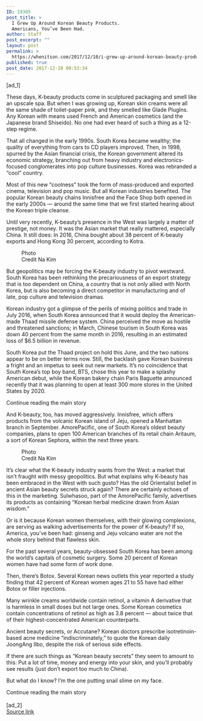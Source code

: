 ```yaml
---
ID: 19305
post_title: >
  I Grew Up Around Korean Beauty Products.
  Americans, You’ve Been Had.
author: Staff
post_excerpt: ""
layout: post
permalink: >
  https://whenitson.com/2017/12/10/i-grew-up-around-korean-beauty-products-americans-youve-been-had/
published: true
post_date: 2017-12-10 00:53:34
---
```

 [ad_1]
<br><div>
        <p class="story-body-text story-content" data-para-count="369" data-total-count="2238" id="story-continues-3">These days, K-beauty products come in sculptured packaging and smell like an upscale spa. But when I was growing up, Korean skin creams were all the same shade of toilet-paper pink, and they smelled like Glade PlugIns. Any Korean with means used French and American cosmetics (and the Japanese brand Shiseido). No one had ever heard of such a thing as a 12-step regime.</p><p class="story-body-text story-content" data-para-count="374" data-total-count="2612">That all changed in the early 1990s. South Korea became wealthy; the quality of everything from cars to CD players improved. Then, in 1998, spurred by the Asian financial crisis, the Korean government altered its economic strategy, branching out from heavy industry and electronics-focused conglomerates into pop culture businesses. Korea was rebranded a “cool” country.</p><p class="story-body-text story-content" data-para-count="326" data-total-count="2938">Most of this new “coolness” took the form of mass-produced and exported cinema, television and pop music. But all Korean industries benefited. The popular Korean beauty chains Innisfree and the Face Shop both opened in the early 2000s — around the same time that we first started hearing about the Korean triple cleanse.</p><p class="story-body-text story-content" data-para-count="283" data-total-count="3221">Until very recently, K-beauty’s presence in the West was largely a matter of prestige, not money. It was the Asian market that really mattered, especially China. It still does: In 2016, China bought about 38 percent of K-beauty exports and Hong Kong 30 percent, according to Kotra.</p><figure id="media-100000005596060" class="media photo embedded layout-large-horizontal media-100000005596060 ratio-tall" data-media-action="modal" itemprop="associatedMedia" itemscope="" itemid="https://static01.nyt.com/images/2017/12/10/opinion/sunday/10hong4/10hong4-master675-v2.jpg" itemtype="http://schema.org/ImageObject" aria-label="media" role="group"><span class="visually-hidden">Photo</span>
    <div class="image">
            <img src="https://static01.nyt.com/images/2017/12/10/opinion/sunday/10hong4/10hong4-master675-v2.jpg" alt="" class="media-viewer-candidate" data-mediaviewer-src="https://static01.nyt.com/images/2017/12/10/opinion/sunday/10hong4/10hong4-superJumbo-v2.jpg" data-mediaviewer-caption="" data-mediaviewer-credit="Na Kim" itemprop="url" itemid="https://static01.nyt.com/images/2017/12/10/opinion/sunday/10hong4/10hong4-master675-v2.jpg"/><meta itemprop="height" content="450"/><meta itemprop="width" content="675"/></div>
        <figcaption class="caption" itemprop="caption description"><span class="credit" itemprop="copyrightHolder">
            <span class="visually-hidden">Credit</span>
            Na Kim        </span>
            </figcaption></figure><p class="story-body-text story-content" data-para-count="334" data-total-count="3555">But geopolitics may be forcing the K-beauty industry to pivot westward. South Korea has been rethinking the precariousness of an export strategy that is too dependent on China, a country that is not only allied with North Korea, but is also becoming a direct competitor in manufacturing and of late, pop culture and television dramas.</p>

<p class="story-body-text story-content" data-para-count="394" data-total-count="3949">Korean industry got a glimpse of the perils of mixing politics and trade in July 2016, when South Korea  announced that it would deploy the American-made Thaad missile defense system. China perceived the move as hostile and threatened sanctions; in March, Chinese tourism in South Korea was down 40 percent from the same month in 2016, resulting in an estimated loss of $6.5 billion in revenue.</p><p class="story-body-text story-content" data-para-count="457" data-total-count="4406">South Korea put the Thaad project on hold this June, and the two nations appear to be on better terms now. Still, the backlash gave Korean business a fright and an impetus to seek out new markets. It’s no coincidence that South Korea’s top boy band, BTS, chose this year to make a splashy American debut, while the Korean bakery chain Paris Baguette announced recently that it was planning to open at least 300 more stores  in the United States by 2020.</p><div id="story-ad-2" class="story-ad ad ad-placeholder nocontent robots-nocontent ">
    
Continue reading the main story
</div>
<p class="story-body-text story-content" data-para-count="339" data-total-count="4745" id="story-continues-4">And K-beauty, too, has moved aggressively. Innisfree, which offers products from the volcanic Korean island of Jeju, opened a Manhattan branch in September. AmorePacific, one of South Korea’s oldest beauty companies, plans to open  100 American branches of its retail chain Aritaum, a sort of Korean Sephora, within the next three years.</p><figure id="media-100000005596059" class="media photo embedded layout-large-horizontal media-100000005596059 ratio-tall" data-media-action="modal" itemprop="associatedMedia" itemscope="" itemid="https://static01.nyt.com/images/2017/12/10/opinion/sunday/10hong3/10hong3-master675-v2.jpg" itemtype="http://schema.org/ImageObject" aria-label="media" role="group"><span class="visually-hidden">Photo</span>
    <div class="image">
            <img src="https://static01.nyt.com/images/2017/12/10/opinion/sunday/10hong3/10hong3-master675-v2.jpg" alt="" class="media-viewer-candidate" data-mediaviewer-src="https://static01.nyt.com/images/2017/12/10/opinion/sunday/10hong3/10hong3-superJumbo-v2.jpg" data-mediaviewer-caption="" data-mediaviewer-credit="Na Kim" itemprop="url" itemid="https://static01.nyt.com/images/2017/12/10/opinion/sunday/10hong3/10hong3-master675-v2.jpg"/><meta itemprop="height" content="450"/><meta itemprop="width" content="675"/></div>
        <figcaption class="caption" itemprop="caption description"><span class="credit" itemprop="copyrightHolder">
            <span class="visually-hidden">Credit</span>
            Na Kim        </span>
            </figcaption></figure><p class="story-body-text story-content" data-para-count="458" data-total-count="5203">It’s clear what the K-beauty industry wants from the West: a market that isn’t fraught with messy geopolitics. But what explains why K-beauty has been embraced in the West with such gusto? Has the old Orientalist belief in ancient Asian beauty secrets struck again? There are certainly echoes of this in the marketing. Sulwhasoo, part of the AmorePacific family, advertises its products as containing “Korean herbal medicine drawn from Asian wisdom.”</p><p class="story-body-text story-content" data-para-count="255" data-total-count="5458">Or is it because Korean women themselves, with their glowing complexions, are serving as walking advertisements for the power of K-beauty? If so, America, you’ve been had: ginseng and Jeju volcano water are not the whole story behind that flawless skin.</p><p class="story-body-text story-content" data-para-count="179" data-total-count="5637">For the past several years, beauty-obsessed South Korea has been among the world’s capitals of cosmetic surgery. Some 20 percent of Korean women have had some form of work done.</p><p class="story-body-text story-content" data-para-count="175" data-total-count="5812">Then, there’s Botox. Several Korean news outlets this year reported a study finding that 42 percent of Korean women ages 21 to 55 have had either Botox or filler injections.</p><p class="story-body-text story-content" data-para-count="275" data-total-count="6087">Many wrinkle creams worldwide contain retinol, a vitamin A derivative that is harmless in small doses but not large ones. Some Korean cosmetics contain concentrations of retinol as high as 3.8 percent  — about twice that of their highest-concentrated American counterparts.</p><p class="story-body-text story-content" data-para-count="201" data-total-count="6288">Ancient beauty secrets, or Accutane? Korean doctors prescribe isotretinoin-based acne medicine “indiscriminately,” to quote the Korean daily JoongAng Ilbo, despite the risk of serious side effects.</p><p class="story-body-text story-content" data-para-count="211" data-total-count="6499">If there are such things as “Korean beauty secrets” they seem to amount to this: Put a lot of time, money and energy into your skin, and you’ll probably see results (just don’t export too much to China).</p><p class="story-body-text story-content" data-para-count="65" data-total-count="6564">But what do I know? I’m the one putting snail slime on my face.</p>Continue reading the main story
    </div>
<br>[ad_2]
<br><a href="https://www.nytimes.com/2017/12/09/opinion/sunday/korean-beauty-products-america.html?partner=rss&#038;emc=rss">Source link </a>